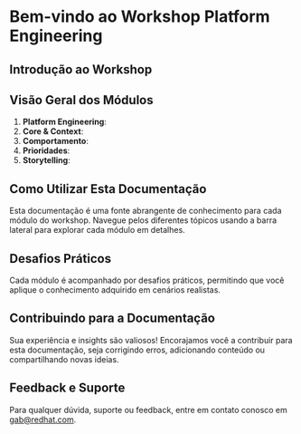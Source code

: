 # Bem-vindo ao Workshop Platform Engineering

## Introdução ao Workshop


## Visão Geral dos Módulos
1. **Platform Engineering**: 
2. **Core & Context**:
3. **Comportamento**:
4. **Prioridades**:
5. **Storytelling**:

## Como Utilizar Esta Documentação
Esta documentação é uma fonte abrangente de conhecimento para cada módulo do workshop. Navegue pelos diferentes tópicos usando a barra lateral para explorar cada módulo em detalhes.

## Desafios Práticos
Cada módulo é acompanhado por desafios práticos, permitindo que você aplique o conhecimento adquirido em cenários realistas.

## Contribuindo para a Documentação
Sua experiência e insights são valiosos! Encorajamos você a contribuir para esta documentação, seja corrigindo erros, adicionando conteúdo ou compartilhando novas ideias.

## Feedback e Suporte
Para qualquer dúvida, suporte ou feedback, entre em contato conosco em gab@redhat.com.
